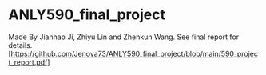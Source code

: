 # ANLY590_final_project

Made By Jianhao Ji, Zhiyu Lin and Zhenkun Wang.
See final report for details.[https://github.com/Jenova73/ANLY590_final_project/blob/main/590_project_report.pdf]


